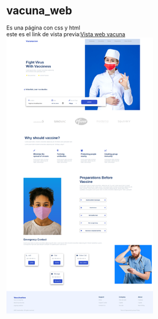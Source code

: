 # vacuna_web
Es una página con css y html
<br>
este es el link de vista previa:<a href="https://miguelapol.github.io/vacuna_web/">Vista web vacuna</a>
<br>
<img src="https://github.com/miguelapol/vacuna_web/blob/main/captura_vacuna_web.png" height="720px">
